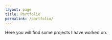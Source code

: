 ```yaml
---
layout: page
title: Portfolio
permalink: /portfolio/
---
```


Here you will find some projects I have worked on.